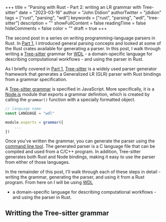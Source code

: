 +++
title = "Parsing with Rust - Part 2: writing an LR grammar with Tree-sitter"
date = "2023-03-16"
author = "John Didion"
authorTwitter = "jdidion"
tags = ["rust", "parsing", "wdl"]
keywords = ["rust", "parsing", "wdl", "tree-sitter"]
description = ""
showFullContent = false
readingTime = false
hideComments = false
color = ""
draft = true
+++

The second post in a series on writing programming-language parsers in Rust. In [Part 1](/posts/parsing-with-rust-part1/), I introduced general parsing concepts and looked at some of the Rust crates available for generating a parser. In this post, I walk through writing a [Tree-sitter](https://tree-sitter.github.io/tree-sitter/) grammar for [WDL](https://openwdl.org) - a domain-specific language for describing computational workflows - and using the parser in Rust.

<!--more-->

As I briefly covered in [Part 1](/posts/parsing-with-rust-part1/), [Tree-sitter](https://crates.io/crates/tree-sitter) is a widely used parser generator framework that generates a Generalized LR (GLR) parser with Rust bindings from a grammar specification.

A [Tree-sitter grammar](https://tree-sitter.github.io/tree-sitter/creating-parsers#the-grammar-dsl) is specified in JavaScript. More specifically, it is a [Node.js](https://nodejs.org/) module that exports a grammar definition, which is created by calling the `grammar()` function with a specially formatted object.

```javascript
// language name
const LANGUAGE = "wdl"

module.exports = grammar({ 
    ... 
})
```

Once you've written the grammar, you can generate the parser using the [command line tool](https://tree-sitter.github.io/tree-sitter/creating-parsers#command-generate). The generated parser is a C language file that can be compiled and used from a C/C++ program. In addition, Tree-sitter generates both Rust and Node bindings, making it easy to use the parser from either of those languages.

In the remainder of this post, I'll walk through each of these steps in detail - writing the grammar, generating the parser, and using it from a Rust program. From here on I will be using [WDL](https://openwdl.org)

 - a domain-specific language for describing computational workflows - and using the parser in Rust.

## Writting the Tree-sitter grammar


